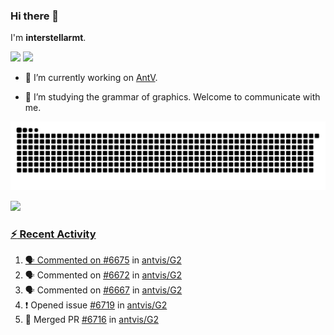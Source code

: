 ### Hi there 👋

I'm **interstellarmt**.

[![](https://img.shields.io/endpoint?url=https://awards.antv.vision/interstellarmt-g2-contributor.json)](https://github.com/antvis/g2)
[![](https://img.shields.io/endpoint?url=https://awards.antv.vision/interstellarmt-gpt-vis-contributor.json)](https://github.com/antvis/gpt-vis)

- 🔭 I’m currently working on [AntV](https://github.com/antvis).

- 📖 I’m studying the grammar of graphics. Welcome to communicate with me.

![](https://raw.githubusercontent.com/interstellarmt/interstellarmt/refs/heads/output/github-contribution-grid-snake.svg)
<div>
  <a href="https://github.com/interstellarmt">
  <img height="180em" src="https://github-readme-stats-eight-theta.vercel.app/api?username=interstellarmt&show_icons=true&include_all_commits=true&count_private=true&theme=tokyonight"/>
</div>
    
### :zap: Recent Activity

<!--START_SECTION:activity-->
1. 🗣 Commented on [#6675](https://github.com/antvis/G2/issues/6675#issuecomment-2765107172) in [antvis/G2](https://github.com/antvis/G2)
2. 🗣 Commented on [#6672](https://github.com/antvis/G2/issues/6672#issuecomment-2765106817) in [antvis/G2](https://github.com/antvis/G2)
3. 🗣 Commented on [#6667](https://github.com/antvis/G2/issues/6667#issuecomment-2764458767) in [antvis/G2](https://github.com/antvis/G2)
4. ❗ Opened issue [#6719](https://github.com/antvis/G2/issues/6719) in [antvis/G2](https://github.com/antvis/G2)
5. 🎉 Merged PR [#6716](https://github.com/antvis/G2/pull/6716) in [antvis/G2](https://github.com/antvis/G2)
<!--END_SECTION:activity-->

